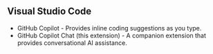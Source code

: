 ## Visual Studio Code

- GitHub Copilot - Provides inline coding suggestions as you type.
- GitHub Copilot Chat (this extension) - A companion extension that provides conversational AI assistance.